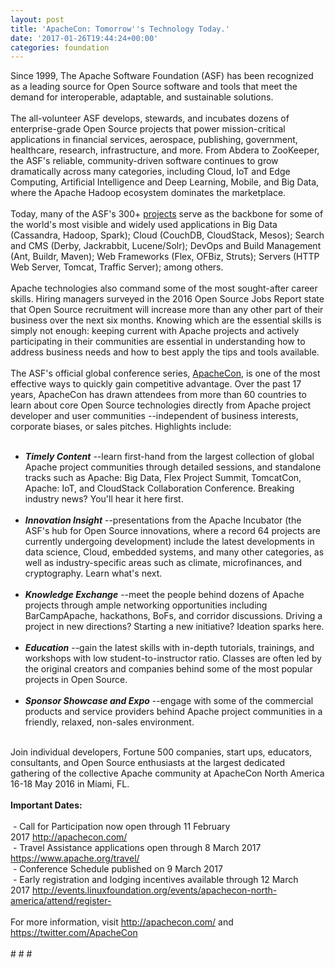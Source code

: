 ```yaml
---
layout: post
title: 'ApacheCon: Tomorrow''s Technology Today.'
date: '2017-01-26T19:44:24+00:00'
categories: foundation
---
```

<div>Since 1999, The Apache Software Foundation (ASF) has been recognized as a leading source for Open Source software and tools that meet the demand for interoperable, adaptable, and sustainable solutions.&nbsp;</div> 
  <div><br /></div> 
  <div>The all-volunteer ASF develops, stewards, and incubates dozens of enterprise-grade Open Source projects that power mission-critical applications in financial services, aerospace, publishing, government, healthcare, research, infrastructure, and more. From Abdera to ZooKeeper, the ASF's reliable, community-driven software continues to grow dramatically across many categories, including Cloud, IoT and Edge Computing, Artificial Intelligence and Deep Learning, Mobile, and Big Data, where the Apache Hadoop ecosystem dominates the marketplace.</div> 
  <div><br /></div> 
  <div>Today, many of the ASF's 300+ <a href="https://projects.apache.org/">projects</a> serve as the backbone for some of the world's most visible and widely used applications in Big Data (Cassandra, Hadoop, Spark); Cloud (CouchDB, CloudStack, Mesos); Search and CMS (Derby, Jackrabbit, Lucene/Solr); DevOps and Build Management (Ant, Buildr, Maven); Web Frameworks (Flex, OFBiz, Struts); Servers (HTTP Web Server, Tomcat, Traffic Server); among others.</div> 
  <div><br /></div> 
  <div>Apache technologies also command some of the most sought-after career skills. Hiring managers surveyed in the 2016 Open Source Jobs Report state that Open Source recruitment will increase more than any other part of their business over the next six months. Knowing which are the essential skills is simply not enough: keeping current with Apache projects and actively participating in their communities are essential in understanding how to address business needs and how to best apply the tips and tools available.</div> 
  <div><br /></div> 
  <div>The ASF's official global conference series, <a href="http://apachecon.com/">ApacheCon</a>, is one of the most effective ways to quickly gain competitive advantage. Over the past 17 years, ApacheCon has drawn attendees from more than 60 countries to learn about core Open Source technologies directly from Apache project developer and user communities --independent of business interests, corporate biases, or sales pitches. Highlights include:</div> 
  <div><br /></div> 
  <div> 
    <ul> 
      <li><strong><em>Timely Content</em></strong> --learn first-hand from the largest collection of global Apache project communities through detailed sessions, and standalone tracks such as Apache: Big Data, Flex Project Summit, TomcatCon, Apache: IoT, and CloudStack Collaboration Conference. Breaking industry news? You'll hear it here first.<br /><br /></li> 
      <li><strong><em>Innovation Insight</em></strong> --presentations from the Apache Incubator (the ASF's hub for Open Source innovations, where a record 64 projects are currently undergoing development) include the latest developments in data science, Cloud, embedded systems, and many other categories, as well as industry-specific areas such as climate, microfinances, and cryptography. Learn what's next.<br /><br /></li> 
      <li><strong><em>Knowledge Exchange</em></strong> --meet the people behind dozens of Apache projects through ample networking opportunities including BarCampApache, hackathons, BoFs, and corridor discussions. Driving a project in new directions? Starting a new initiative? Ideation sparks here.<br /><br /> </li> 
      <li><strong><em>Education</em></strong> --gain the latest skills with in-depth tutorials, trainings, and workshops with low student-to-instructor ratio. Classes are often led by the original creators and companies behind some of the most popular projects in Open Source.<br /><br /></li> 
      <li><strong><em>Sponsor Showcase and Expo</em></strong> --engage with some of the commercial products and service providers behind Apache project communities in a friendly, relaxed, non-sales environment.&nbsp;</li> 
    </ul> 
  </div> 
  <div><br /></div> 
  <div>Join individual developers, Fortune 500 companies, start ups, educators, consultants, and Open Source enthusiasts at the largest dedicated gathering of the collective Apache community at ApacheCon North America 16-18 May 2016 in Miami, FL.</div> 
  <div><br /></div> 
  <div><strong>Important Dates:</strong></div> 
  <div><br /></div> 
  <div>&nbsp;- Call for Participation now open through 11 February 2017&nbsp;<a href="http://apachecon.com/">http://apachecon.com/</a></div> 
  <div>&nbsp;- Travel Assistance applications open through 8 March 2017 <a href="https://www.apache.org/travel/">https://www.apache.org/travel/</a><br />&nbsp;- Conference Schedule published on 9 March 2017</div> 
  <div>&nbsp;- Early registration and lodging incentives available through 12 March 2017&nbsp;<a href="http://events.linuxfoundation.org/events/apachecon-north-america/attend/register-">http://events.linuxfoundation.org/events/apachecon-north-america/attend/register-</a></div> 
  <div><br /></div> 
  <div>For more information, visit <a href="http://apachecon.com/">http://apachecon.com/</a> and <a href="https://twitter.com/ApacheCon">https://twitter.com/ApacheCon</a></div> 
  <div><br /></div> 
  <div># # #</div>
